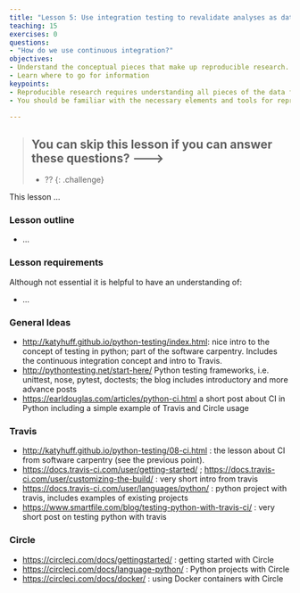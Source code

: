 ```yaml
---
title: "Lesson 5: Use integration testing to revalidate analyses as data and software change"
teaching: 15
exercises: 0
questions:
- "How do we use continuous integration?"
objectives:
- Understand the conceptual pieces that make up reproducible research.
- Learn where to go for information
keypoints:
- Reproducible research requires understanding all pieces of the data flow
- You should be familiar with the necessary elements and tools for reproducible analysis.

---
```


> ## You can skip this lesson if you can answer these questions? --->
>
>  - ??
{: .challenge}

This lesson ...

### Lesson outline

- ... 

### Lesson requirements

Although not essential it is helpful to have an understanding of:
 
- ... 

### General Ideas

- http://katyhuff.github.io/python-testing/index.html: nice intro to the concept of testing in python; part of the software carpentry. Includes the continuous integration concept and intro to Travis.
- http://pythontesting.net/start-here/ Python testing frameworks, i.e. unittest, nose, pytest, doctests; the blog includes introductory and more advance posts 
- https://earldouglas.com/articles/python-ci.html a short post about CI in Python including a simple example of Travis and Circle usage   


### Travis

- http://katyhuff.github.io/python-testing/08-ci.html : the lesson about CI from software carpentry (see the previous point). 
- https://docs.travis-ci.com/user/getting-started/ ; https://docs.travis-ci.com/user/customizing-the-build/ : very short intro from travis
- https://docs.travis-ci.com/user/languages/python/ : python project with travis, includes examples of existing projects
- https://www.smartfile.com/blog/testing-python-with-travis-ci/ : very short post on testing python with travis

### Circle

- https://circleci.com/docs/gettingstarted/ : getting started with Circle
- https://circleci.com/docs/language-python/ : Python projects with Circle
- https://circleci.com/docs/docker/ : using Docker containers with Circle
